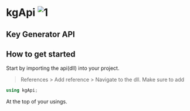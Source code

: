 # kgApi ![1](https://img.shields.io/npms-io/quality-score/o)
Key Generator API 
-----------------
How to get started
-----------------
Start by importing the api(dll) into your project.
> References > Add reference > Navigate to the dll.
Make sure to add
```cs
using kgApi;
```
At the top of your usings.

